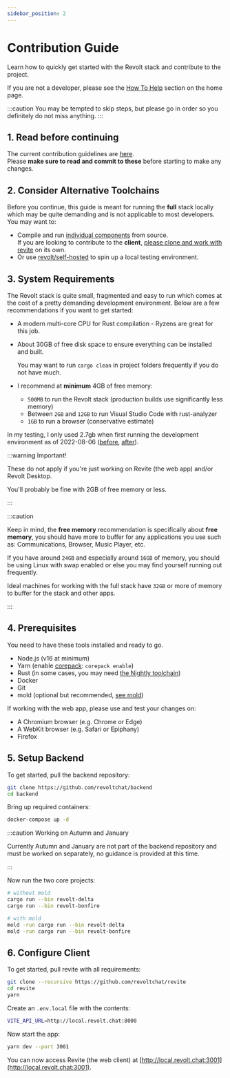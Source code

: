 ```yaml
---
sidebar_position: 2
---
```


# Contribution Guide

Learn how to quickly get started with the Revolt stack and contribute to the project.

If you are not a developer, please see the [How To Help](/#how-to-help) section on the home page.

:::caution
You may be tempted to skip steps, but please go in order so you definitely do not miss anything.
:::

## 1. Read before continuing

The current contribution guidelines are [here](https://github.com/revoltchat/revolt/discussions/282#discussion-3777997).<br/>Please **make sure to read and commit to these** before starting to make any changes.

## 2. Consider Alternative Toolchains

Before you continue, this guide is meant for running the **full** stack locally which may be quite demanding and is not applicable to most developers. You may want to:
- Compile and run [individual components](https://github.com/revoltchat) from source.<br/>If you are looking to contribute to the **client**, [please clone and work with revite](https://github.com/revoltchat/revite) on its own.
- Or use [revolt/self-hosted](https://github.com/revoltchat/self-hosted) to spin up a local testing environment.

## 3. System Requirements

The Revolt stack is quite small, fragmented and easy to run which comes at the cost of a pretty demanding development environment. Below are a few recommendations if you want to get started:

- A modern multi-core CPU for Rust compilation - Ryzens are great for this job.
- About 30GB of free disk space to ensure everything can be installed and built.

  You may want to run `cargo clean` in project folders frequently if you do not have much.
- I recommend at **minimum** 4GB of free memory:
  - `500MB` to run the Revolt stack (production builds use significantly less memory)
  - Between `2GB` and `12GB` to run Visual Studio Code with rust-analyzer
  - `1GB` to run a browser (conservative estimate)

In my testing, I only used 2.7gb when first running the development environment as of 2022-08-06 ([before](https://autumn.revolt.chat/attachments/y9HRls2A7KlTbcWOAzBKoT-24CCNs1-yg5-Oqo7quL/image.png), [after](https://autumn.revolt.chat/attachments/lDRJGnmD9tEXqEc2Yuz-2vVZc9qfPC4YD80Qa1zQbQ/image.png)).

:::warning Important!

These do not apply if you're just working on Revite (the web app) and/or Revolt Desktop.

You'll probably be fine with 2GB of free memory or less.

:::

:::caution

Keep in mind, the **free memory** recommendation is specifically about **free memory**, you should have more to buffer for any applications you use such as: Communications, Browser, Music Player, etc.

If you have around `24GB` and especially around `16GB` of memory, you should be using Linux with swap enabled or else you may find yourself running out frequently.

Ideal machines for working with the full stack have `32GB` or more of memory to buffer for the stack and other apps.

:::

## 4. Prerequisites

You need to have these tools installed and ready to go.

- Node.js (v16 at minimum)
- Yarn (enable [corepack](https://nodejs.org/api/corepack.html#enabling-the-feature): `corepack enable`)
- Rust (in some cases, you may need [the Nightly toolchain](https://rust-lang.github.io/rustup/concepts/channels.html#working-with-nightly-rust))
- Docker
- Git
- mold (optional but recommended, [see mold](https://github.com/rui314/mold))

If working with the web app, please use and test your changes on:
- A Chromium browser (e.g. Chrome or Edge)
- A WebKit browser (e.g. Safari or Epiphany)
- Firefox

## 5. Setup Backend

To get started, pull the backend repository:

```bash
git clone https://github.com/revoltchat/backend
cd backend
```

Bring up required containers:

```bash
docker-compose up -d
```

:::caution Working on Autumn and January

Currently Autumn and January are not part of the backend repository and must be worked on separately, no guidance is provided at this time.

:::

Now run the two core projects:

```bash
# without mold
cargo run --bin revolt-delta
cargo run --bin revolt-bonfire

# with mold
mold -run cargo run --bin revolt-delta
mold -run cargo run --bin revolt-bonfire
```

## 6. Configure Client

To get started, pull revite with all requirements:

```bash
git clone --recursive https://github.com/revoltchat/revite
cd revite
yarn
```

Create an `.env.local` file with the contents:

```bash
VITE_API_URL=http://local.revolt.chat:8000
```

Now start the app:

```bash
yarn dev --port 3001
```

You can now access Revite (the web client) at [http://local.revolt.chat:3001](http://local.revolt.chat:3001).
